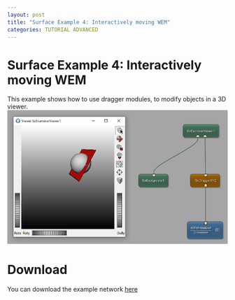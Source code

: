 ```yaml
---
layout: post
title: "Surface Example 4: Interactively moving WEM"
categories: TUTORIAL ADVANCED
---
```


# Surface Example 4: Interactively moving WEM
This example shows how to use dragger modules, to modify objects in a 3D viewer.
![Screenshot](./image.png)

# Download
You can download the example network [here](./SurfaceExample4.zip)
